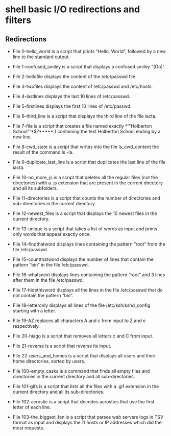 # shell basic I/O redirections and filters

## Redirections

* File 0-hello_world is a script that prints “Hello, World”, followed by a new line to the standard output.

* File 1-confused_smiley is a script that displays a confused smiley "(Ôo)'.

* File 2-hellofile displays the content of the /etc/passwd file.

* File 3-twofiles displays the content of /etc/passwd and /etc/hosts.

* File 4-lastlines displays the last 10 lines of /etc/passwd.

* File 5-firstlines displays the first 10 lines of /etc/passwd.

* File 6-third_line is a script that displays the third line of the file iacta.

* File 7-file is a script that creates a file named exactly *\'"Holberton School"'\*$?*****:) containing the text Holberton School ending by a new line.

* File 8-cwd_state is a script that writes into the file ls_cwd_content the result of the command ls -la.

* File 9-duplicate_last_line is a script that duplicates the last line of the file iacta.

* File 10-no_more_js is a script that deletes all the regular files (not the directories) with a .js extension that are present in the current directory and all its subfolders.

* File 11-directories is a script that counts the number of directories and sub-directories in the current directory.

* File 12-newest_files is a script that displays the 10 newest files in the current directory.

* File 13-unique is a script that takes a list of words as input and prints only words that appear exactly once.

* File 14-findthatword displays lines containing the pattern “root” from the file /etc/passwd.

* File 15-countthatword displays the number of lines that contain the pattern “bin” in the file /etc/passwd.

* File 16-whatsnext displays lines containing the pattern “root” and 3 lines after them in the file /etc/passwd.

* File 17-hidethisword displays all the lines in the file /etc/passwd that do not contain the pattern “bin”.

* File 18-letteronly displays all lines of the file /etc/ssh/sshd_config starting with a letter.

* File 19-AZ replaces all characters A and c from input to Z and e respectively.

* File 20-hiago is a script that removes all letters c and C from input.

* File 21-reverse is a script that reverse its input.

* File 22-users_and_homes is a script that displays all users and their home directories, sorted by users.

* File 100-empty_casks is a command that finds all empty files and directories in the current directory and all sub-directories.

* File 101-gifs is a script that lists all the files with a .gif extension in the current directory and all its sub-directories.

* File 102-acrostic is a script that decodes acrostics that use the first letter of each line.

* File 103-the_biggest_fan is a script that parses web servers logs in TSV format as input and displays the 11 hosts or IP addresses which did the most requests.
